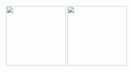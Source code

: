 <div display="inline-block">
    <img align="center" height="160em"  src="https://github-readme-stats.vercel.app/api?username=Reydux&theme=material-palenight&show_icons=true&include_all_commits=true&count_private=true">
    <img align="center" height="160em" src="https://github-readme-stats.vercel.app/api/top-langs/?username=Reydux&hide=html&layout=compact&theme=material-palenight">
</div>
